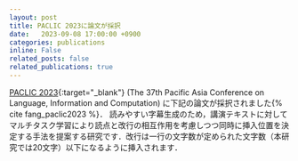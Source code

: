 ```yaml
---
layout: post
title: PACLIC 2023に論文が採択
date:   2023-09-08 17:00:00 +0900
categories: publications
inline: False
related_posts: false
related_publications: true
---
```


[PACLIC 2023](https://paclic2023.github.io/ "PACLIC 2023"){:target="_blank"} (The 37th Pacific Asia Conference on Language, Information and Computation) に下記の論文が採択されました{% cite fang_paclic2023 %}．
読みやすい字幕生成のため，講演テキストに対してマルチタスク学習により読点と改行の相互作用を考慮しつつ同時に挿入位置を決定する手法を提案する研究です．改行は一行の文字数が定められた文字数（本研究では20文字）以下になるように挿入されます．
